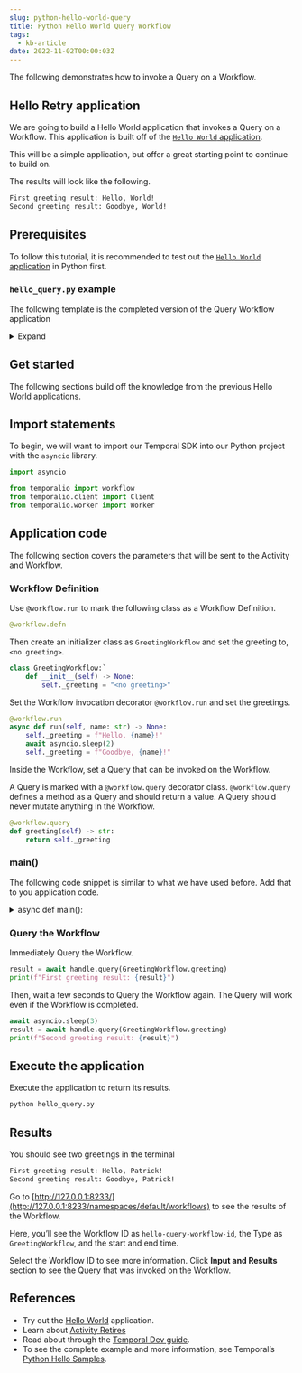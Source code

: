 ```yaml
---
slug: python-hello-world-query
title: Python Hello World Query Workflow
tags:
  - kb-article
date: 2022-11-02T00:00:03Z
---
```


The following demonstrates how to invoke a Query on a Workflow.

<!-- truncate -->

## Hello Retry application

We are going to build a Hello World application that invokes a Query on a Workflow.
This application is built off of the [`Hello World` application](/kb/python-hello-world-activity).

This will be a simple application, but offer a great starting point to continue to build on.

The results will look like the following.

```bash
First greeting result: Hello, World!
Second greeting result: Goodbye, World!
```

## Prerequisites

To follow this tutorial, it is recommended to test out the [`Hello World` application](/kb/python-hello-world-activity) in Python first.

### `hello_query.py` example

The following template is the completed version of the Query Workflow application

<details>
    <summary>Expand</summary>

```python
# hello_query.py
import asyncio

from temporalio import workflow
from temporalio.client import Client
from temporalio.worker import Worker


@workflow.defn
class GreetingWorkflow:
    def __init__(self) -> None:
        self._greeting = "<no greeting>"

    @workflow.run
    async def run(self, name: str) -> None:
        # Set the greeting, wait a couple of seconds, then change it
        self._greeting = f"Hello, {name}!"
        await asyncio.sleep(2)
        self._greeting = f"Goodbye, {name}!"

        # It's ok to end the workflow here. Queries work even after workflow
        # completion.

    @workflow.query
    def greeting(self) -> str:
        return self._greeting


async def main():
    # Start client
    client = await Client.connect("localhost:7233")

    # Run a worker for the workflow
    async with Worker(
        client,
        task_queue="hello-query-task-queue",
        workflows=[GreetingWorkflow],
    ):

        # While the worker is running, use the client to start the workflow.
        # Note, in many production setups, the client would be in a completely
        # separate process from the worker.
        handle = await client.start_workflow(
            GreetingWorkflow.run,
            "World",
            id="hello-query-workflow-id",
            task_queue="hello-query-task-queue",
        )

        # Immediately query
        result = await handle.query(GreetingWorkflow.greeting)
        print(f"First greeting result: {result}")

        # Wait a few of seconds then query again. This works even if the
        # workflow has already completed.
        await asyncio.sleep(3)
        result = await handle.query(GreetingWorkflow.greeting)
        print(f"Second greeting result: {result}")


if __name__ == "__main__":
    asyncio.run(main())
```

</details>

## Get started

The following sections build off the knowledge from the previous Hello World applications.

## Import statements

To begin, we will want to import our Temporal SDK into our Python project with the `asyncio` library.

```python
import asyncio

from temporalio import workflow
from temporalio.client import Client
from temporalio.worker import Worker
```

## Application code

The following section covers the parameters that will be sent to the Activity and Workflow.

### Workflow Definition

Use `@workflow.run` to mark the following class as a Workflow Definition.

```python
@workflow.defn
```

Then create an initializer class as `GreetingWorkflow` and set the greeting to, `<no greeting>`.

```python
class GreetingWorkflow:`
    def __init__(self) -> None:
        self._greeting = "<no greeting>"
```

Set the Workflow invocation decorator `@workflow.run` and set the greetings.

```python
@workflow.run
async def run(self, name: str) -> None:
    self._greeting = f"Hello, {name}!"
    await asyncio.sleep(2)
    self._greeting = f"Goodbye, {name}!"
```

Inside the Workflow, set a Query that can be invoked on the Workflow.

A Query is marked with a `@workflow.query` decorator class. `@workflow.query` defines a method as a Query and should return a value. A Query should never mutate anything in the Workflow.

```python
@workflow.query
def greeting(self) -> str:
    return self._greeting
```

### main()

The following code snippet is similar to what we have used before. Add that to you application code.

<details>
    <summary>async def main():</summary>

While the Worker is running, use the Client to start the Workflow.

```python
async def main():
    # Start client
    client = await Client.connect("localhost:7233", namespace="default")
    async with Worker(
        client,
        task_queue="hello-query-task-queue",
        workflows=[GreetingWorkflow],
    ):
        handle = await client.start_workflow(
            GreetingWorkflow.run,
            "World",
            id="hello-query-workflow-id",
            task_queue="hello-query-task-queue",
        )
```

:::note

In a production set up, it is recommended to separate the Client process from the Worker.

:::

</details>

### Query the Workflow

Immediately Query the Workflow.

```python
result = await handle.query(GreetingWorkflow.greeting)
print(f"First greeting result: {result}")
```

Then, wait a few seconds to Query the Workflow again.
The Query will work even if the Workflow is completed.

```python
await asyncio.sleep(3)
result = await handle.query(GreetingWorkflow.greeting)
print(f"Second greeting result: {result}")
```

## Execute the application

Execute the application to return its results.

```python
python hello_query.py
```

## Results

You should see two greetings in the terminal

```bash
First greeting result: Hello, Patrick!
Second greeting result: Goodbye, Patrick!
```

Go to [http://127.0.0.1:8233/](http://127.0.0.1:8233/namespaces/default/workflows) to see the results of the Workflow.

Here, you’ll see the Workflow ID as `hello-query-workflow-id`, the Type as `GreetingWorkflow`, and the start and end time.

Select the Workflow ID to see more information. Click **Input and Results** section to see the Query that was invoked on the Workflow.

## References

- Try out the [Hello World](kb/python-hello-world-activity) application.
- Learn about [Activity Retires](/kb/python-hello-world-activity-retry)
- Read about through the [Temporal Dev guide](/application-development/foundations).
- To see the complete example and more information, see Temporal’s [Python Hello Samples](https://github.com/temporalio/samples-python/tree/main/hello).
